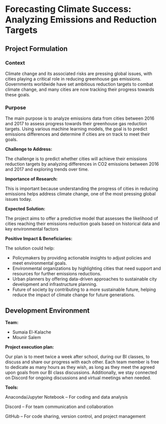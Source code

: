 # Forecasting Climate Success: Analyzing Emissions and Reduction Targets

## Project Formulation

### Context

Climate change and its associated risks are pressing global issues, with cities playing a critical role in reducing greenhouse gas emissions. Governments worldwide have set ambitious reduction targets to combat climate change, and many cities are now tracking their progress towards these goals.

### Purpose

The main purpose is to analyze emissions data from cities between 2016 and 2017 to assess progress towards their greenhouse gas reduction targets. Using various machine learning models, the goal is to predict emissions differences and determine if cities are on track to meet their goals.

**Challenge to Address:**

The challenge is to predict whether cities will achieve their emissions reduction targets by analyzing differences in CO2 emissions between 2016 and 2017 and exploring trends over time.

**Importance of Research:**

This is important because understanding the progress of cities in reducing emissions helps address climate change, one of the most pressing global issues today.

**Expected Solution:**

The project aims to offer a predictive model that assesses the likelihood of cities reaching their emissions reduction goals based on historical data and key environmental factors

**Positive Impact & Beneficiaries:**

The solution could help:
* Policymakers by providing actionable insights to adjust policies and meet environmental goals.
* Environmental organizations by highlighting cities that need support and resources for further emissions reductions.
* Urban planners by offering data-driven approaches to sustainable city development and infrastructure planning.
* Future of society by contributing to a more sustainable  future, helping reduce the impact of climate change for future generations.

## Development Environment

**Team:**
* Sumaia El-Kalache
* Mounir Salem

**Project execution plan:**

Our plan is to meet twice a week after school, during our BI classes, to discuss and share our progress with each other. Each team member is free to dedicate as many hours as they wish, as long as they meet the agreed upon goals from our BI class discussions. Additionally, we stay connected on Discord for ongoing discussions and virtual meetings when needed.

**Tools:**

Anaconda/Jupyter Notebook – For coding and data analysis

Discord – For team communication and collaboration

GitHub – For code sharing, version control, and project management
